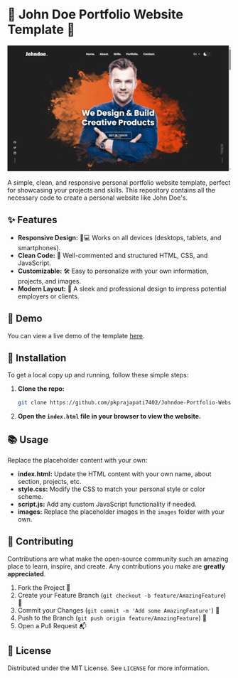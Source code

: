 # 🌟 John Doe Portfolio Website Template 🌟

![Website Screenshot](screenshot.png)

A simple, clean, and responsive personal portfolio website template, perfect for showcasing your projects and skills. This repository contains all the necessary code to create a personal website like John Doe's.

## ✨ Features

- **Responsive Design:** 📱💻 Works on all devices (desktops, tablets, and smartphones).
- **Clean Code:** 🧼 Well-commented and structured HTML, CSS, and JavaScript.
- **Customizable:** 🛠️ Easy to personalize with your own information, projects, and images.
- **Modern Layout:** 🎨 A sleek and professional design to impress potential employers or clients.

## 🚀 Demo

You can view a live demo of the template [here]().

## 🔧 Installation

To get a local copy up and running, follow these simple steps:

1. **Clone the repo:**

   ```sh
   git clone https://github.com/pkprajapati7402/Johndoe-Portfolio-Website.git
   ```

2. **Open the `index.html` file in your browser to view the website.**

## 📚 Usage

Replace the placeholder content with your own:

- **index.html:** Update the HTML content with your own name, about section, projects, etc.
- **style.css:** Modify the CSS to match your personal style or color scheme.
- **script.js:** Add any custom JavaScript functionality if needed.
- **images:** Replace the placeholder images in the `images` folder with your own.

## 🤝 Contributing

Contributions are what make the open-source community such an amazing place to learn, inspire, and create. Any contributions you make are **greatly appreciated**.

1. Fork the Project 🍴
2. Create your Feature Branch (`git checkout -b feature/AmazingFeature`) 🌟
3. Commit your Changes (`git commit -m 'Add some AmazingFeature'`) 💬
4. Push to the Branch (`git push origin feature/AmazingFeature`) 🚀
5. Open a Pull Request 📬

## 📄 License

Distributed under the MIT License. See `LICENSE` for more information.
